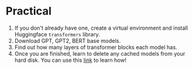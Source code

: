 # Practical

1. If you don't already have one, create a virtual environment and install Huggingface `transformers` library.
2. Download GPT, GPT2, BERT base models.
3. Find out how many layers of transformer blocks each model has.
4. Once you are finished, learn to delete any cached models from your hard disk. You can use this [link](https://huggingface.co/docs/datasets/cache) to learn how!

